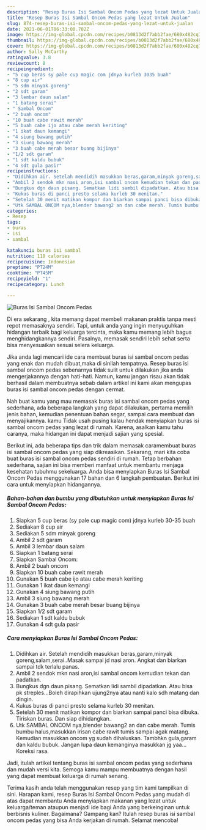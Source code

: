 ```yaml
---
description: "Resep Buras Isi Sambal Oncom Pedas yang lezat Untuk Jualan"
title: "Resep Buras Isi Sambal Oncom Pedas yang lezat Untuk Jualan"
slug: 874-resep-buras-isi-sambal-oncom-pedas-yang-lezat-untuk-jualan
date: 2021-06-01T06:33:00.702Z
image: https://img-global.cpcdn.com/recipes/b0813d2f7abb2fae/680x482cq70/buras-isi-sambal-oncom-pedas-foto-resep-utama.jpg
thumbnail: https://img-global.cpcdn.com/recipes/b0813d2f7abb2fae/680x482cq70/buras-isi-sambal-oncom-pedas-foto-resep-utama.jpg
cover: https://img-global.cpcdn.com/recipes/b0813d2f7abb2fae/680x482cq70/buras-isi-sambal-oncom-pedas-foto-resep-utama.jpg
author: Sally McCarthy
ratingvalue: 3.8
reviewcount: 8
recipeingredient:
- "5 cup beras sy pale cup magic com jdnya kurleb 3035 buah"
- "8 cup air"
- "5 sdm minyak goreng"
- "2 sdt garam"
- "3 lembar daun salam"
- "1 batang serai"
- " Sambal Oncom"
- "2 buah oncom"
- "10 buah cabe rawit merah"
- "5 buah cabe ijo atau cabe merah keriting"
- "1 ikat daun kemangi"
- "4 siung bawang putih"
- "3 siung bawang merah"
- "3 buah cabe merah besar buang bijinya"
- "1/2 sdt garam"
- "1 sdt kaldu bubuk"
- "4 sdt gula pasir"
recipeinstructions:
- "Didihkan air. Setelah mendidih masukkan beras,garam,minyak goreng,salam,serai..Masak sampai jd nasi aron. Angkat dan biarkan sampai tdk terlalu panas."
- "Ambil 2 sendok mkn nasi aron,isi sambal oncom kemudian tekan dan padatkan."
- "Bungkus dgn daun pisang. Sematkan lidi sambil dipadatkan. Atau bisa pk streples...Boleh dirapihkan ujung2nya atau nanti kalo sdh matang dan dingin."
- "Kukus buras di panci presto selama kurleb 30 menitan."
- "Setelah 30 menit matikan kompor dan biarkan sampai panci bisa dibuka. Tiriskan buras. Dan siap dihidangkan."
- "Utk SAMBAL ONCOM nya,blender bawang2 an dan cabe merah. Tumis bumbu halus,masukkan irisan cabe rawit tumis sampai agak matang. Kemudian masukkan oncom yg sudah dihaluskan. Tambhkn gula,garam dan kaldu bubuk. Jangan lupa daun kemanginya masukkan jg yaa... Koreksi rasa."
categories:
- Resep
tags:
- buras
- isi
- sambal

katakunci: buras isi sambal 
nutrition: 110 calories
recipecuisine: Indonesian
preptime: "PT24M"
cooktime: "PT45M"
recipeyield: "1"
recipecategory: Lunch

---
```



![Buras Isi Sambal Oncom Pedas](https://img-global.cpcdn.com/recipes/b0813d2f7abb2fae/680x482cq70/buras-isi-sambal-oncom-pedas-foto-resep-utama.jpg)

Di era  sekarang , kita memang dapat membeli makanan praktis tanpa mesti repot memasaknya sendiri. Tapi, untuk anda yang ingin menyuguhkan hidangan terbaik bagi keluarga tercinta, maka kamu memang lebih bagus menghidangkannya sendiri. Pasalnya, memasak sendiri lebih sehat serta bisa menyesuaikan sesuai selera keluarga.

Jika anda lagi mencari ide cara membuat buras isi sambal oncom pedas yang enak dan mudah dibuat,maka di sinilah tempatnya. Resep buras isi sambal oncom pedas  sebenarnya tidak sulit untuk dilakukan jika anda mengerjakannya dengan hati-hati. Namun, kamu jangan risau akan tidak berhasil dalam membuatnya 
sebab dalam artikel ini kami akan mengupas buras isi sambal oncom pedas dengan cermat.  



Nah buat kamu yang mau memasak buras isi sambal oncom pedas yang sederhana, ada beberapa langkah yang dapat dilakukan, pertama memilih jenis bahan, kemudian penentuan bahan segar, sampai cara membuat dan menyajikannya. kamu Tidak usah pusing kalau hendak menyiapkan buras isi sambal oncom pedas yang lezat di rumah. Karena, asalkan kamu  tahu caranya, maka hidangan ini dapat menjadi sajian yang spesial.

Berikut ini, ada beberapa tips dan trik dalam memasak caramembuat buras isi sambal oncom pedas yang siap dikreasikan. Sekarang, mari kita coba buat buras isi sambal oncom pedas sendiri di rumah. Tetap berbahan sederhana, sajian ini bisa memberi manfaat untuk membantu menjaga kesehatan tubuhmu sekeluarga. Anda bisa menyiapkan Buras Isi Sambal Oncom Pedas menggunakan 17 bahan dan 6 langkah pembuatan. Berikut ini cara untuk menyiapkan hidangannya.

<!--inarticleads1-->

##### Bahan-bahan dan bumbu yang dibutuhkan untuk menyiapkan Buras Isi Sambal Oncom Pedas:

1. Siapkan 5 cup beras (sy pale cup magic com) jdnya kurleb 30-35 buah
1. Sediakan 8 cup air
1. Sediakan 5 sdm minyak goreng
1. Ambil 2 sdt garam
1. Ambil 3 lembar daun salam
1. Siapkan 1 batang serai
1. Siapkan  Sambal Oncom:
1. Ambil 2 buah oncom
1. Siapkan 10 buah cabe rawit merah
1. Gunakan 5 buah cabe ijo atau cabe merah keriting
1. Gunakan 1 ikat daun kemangi
1. Gunakan 4 siung bawang putih
1. Ambil 3 siung bawang merah
1. Gunakan 3 buah cabe merah besar buang bijinya
1. Siapkan 1/2 sdt garam
1. Sediakan 1 sdt kaldu bubuk
1. Gunakan 4 sdt gula pasir




<!--inarticleads2-->

##### Cara menyiapkan Buras Isi Sambal Oncom Pedas:

1. Didihkan air. Setelah mendidih masukkan beras,garam,minyak goreng,salam,serai..Masak sampai jd nasi aron. Angkat dan biarkan sampai tdk terlalu panas.
1. Ambil 2 sendok mkn nasi aron,isi sambal oncom kemudian tekan dan padatkan.
1. Bungkus dgn daun pisang. Sematkan lidi sambil dipadatkan. Atau bisa pk streples...Boleh dirapihkan ujung2nya atau nanti kalo sdh matang dan dingin.
1. Kukus buras di panci presto selama kurleb 30 menitan.
1. Setelah 30 menit matikan kompor dan biarkan sampai panci bisa dibuka. Tiriskan buras. Dan siap dihidangkan.
1. Utk SAMBAL ONCOM nya,blender bawang2 an dan cabe merah. Tumis bumbu halus,masukkan irisan cabe rawit tumis sampai agak matang. Kemudian masukkan oncom yg sudah dihaluskan. Tambhkn gula,garam dan kaldu bubuk. Jangan lupa daun kemanginya masukkan jg yaa... Koreksi rasa.




Jadi, itulah artikel tentang  buras isi sambal oncom pedas  yang sederhana dan mudah versi kita. Semoga kamu mampu membuatnya dengan hasil yang dapat membuat keluarga di rumah senang. 

Terima kasih anda telah menggunakan resep yang tim kami tampilkan di sini. Harapan kami, resep  Buras Isi Sambal Oncom Pedas yang mudah di atas dapat membantu Anda menyiapkan makanan yang lezat untuk keluarga/teman ataupun menjadi ide bagi Anda yang berkeinginan untuk berbisnis kuliner. Bagaimana? Gampang kan? Itulah resep buras isi sambal oncom pedas yang bisa Anda kerjakan di rumah. Selamat mencoba!

